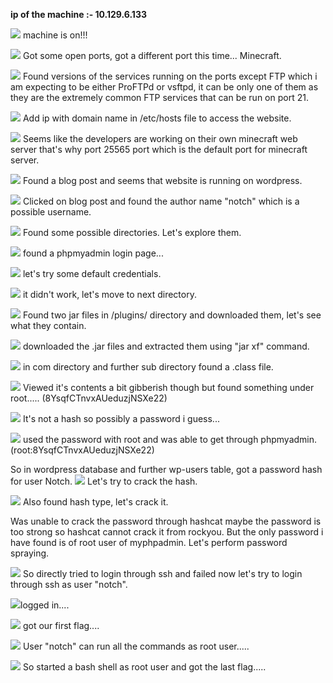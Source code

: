 **ip of the machine :- 10.129.6.133**

![](attachment/f5b99937dd4bca19425f04fafbf98547.png)
machine is on!!!

![](attachment/b59f93542f415a90acb308529a06b74d.png)
Got some open ports, got a different port this time... Minecraft.

![](attachment/7b27f6fd9f1db6be21e0f8c4f9e74db5.png)
Found versions of the services running on the ports except FTP which i am expecting to be either ProFTPd or vsftpd, it can be only one of them as they are the extremely common FTP services that can be run on port 21.

![](attachment/6e52140f49481569f5e9400f25950fb5.png)
Add ip with domain name in /etc/hosts file to access the website.


![](attachment/f81bce23d42c65818cbe5751b468c670.png)
Seems like the developers are working on their own minecraft web server that's why port 25565 port which is the default port for minecraft server.

![](attachment/8157dfe2fcca5369c3ac7310ca306f6a.png)
Found a blog post and seems that website is running on wordpress.

![](attachment/5ad54c0e1a495f8f638b6e5a355d1b18.png)
Clicked on blog post and found the author name "notch" which is a possible username.

![](attachment/667c333ef341b958a13206392a343e18.png)
Found some possible directories. Let's explore them.

![](attachment/e7031e93815e4ca31062ce77e884a168.png)
found a phpmyadmin login page...

![](attachment/3e7051773da45518a87ebdeb86463e37.png)
let's try some default credentials.

![](attachment/0c66b2044187ba88d43f98cba7c94d0e.png)
it didn't work, let's move to next directory.

![](attachment/a13e0f9bf70b7c17285b6318a17d2fbb.png)
Found two jar files in /plugins/ directory and downloaded them, let's see what they contain.

![](attachment/297386bc78149bd5db1b3532a08c86c4.png)
downloaded the .jar files and extracted them using "jar xf" command.

![](attachment/386b1301aa3d5ceddc783d39b0a0fce6.png)
in com directory and further sub directory found a .class file.

![](attachment/a3a5d023b10039804f4f756e8798dca9.png)
Viewed it's contents a bit gibberish though but found something under root.....
(8YsqfCTnvxAUeduzjNSXe22)

![](attachment/1efa67fccd33cd9853f05ded519afe2d.png)
It's not a hash so possibly a password i guess...

![](attachment/6c6294e393f4cdfc6ca3b715424bd729.png)
used the password with root and was able to get through phpmyadmin. (root:8YsqfCTnvxAUeduzjNSXe22)

So in wordpress database and further wp-users table, got a password hash for user Notch.
![](attachment/c944bfa02adf93009681118f39e6169a.png)
Let's try to crack the hash.

![](attachment/f9481736407df36a465a72529dadba00.png)
Also found hash type, let's crack it.

Was unable to crack the password through hashcat maybe the password is too strong so hashcat cannot crack it from rockyou. But the only password i have found is of root user of myphpadmin. Let's perform password spraying.

![](attachment/e6836d39255e9e5170b51532691868b7.png)
So directly tried to login through ssh and failed now let's try to login through ssh as user "notch".

![](attachment/0116697f4c4e0d1c41c95f2b4eecea42.png)logged in....

![](attachment/ea28f5b13da8cb9544c256758c407f81.png)
got our first flag....

![](attachment/98d3ed2db0a575cb912c47a92321a1a0.png)
User "notch" can run all the commands as root user.....

![](attachment/ae4ec6925461f5c26f736251376ab5f1.png)
So started a bash shell as root user and got the last flag.....